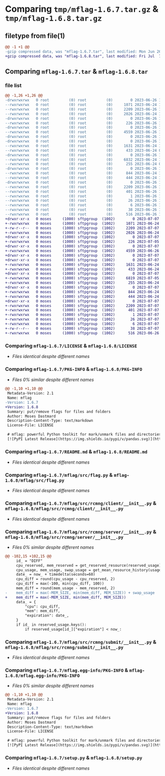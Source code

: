 # Comparing `tmp/mflag-1.6.7.tar.gz` & `tmp/mflag-1.6.8.tar.gz`

## filetype from file(1)

```diff
@@ -1 +1 @@
-gzip compressed data, was "mflag-1.6.7.tar", last modified: Mon Jun 26 13:15:26 2023, max compression
+gzip compressed data, was "mflag-1.6.8.tar", last modified: Fri Jul  7 11:36:22 2023, max compression
```

## Comparing `mflag-1.6.7.tar` & `mflag-1.6.8.tar`

### file list

```diff
@@ -1,26 +1,26 @@
-drwxrwxrwx   0 root         (0) root         (0)        0 2023-06-26 13:15:26.356387 mflag-1.6.7/
--rwxrwxrwx   0 root         (0) root         (0)     1071 2023-06-24 10:44:31.000000 mflag-1.6.7/LICENSE
--rwxrwxrwx   0 root         (0) root         (0)     2209 2023-06-26 13:15:26.356224 mflag-1.6.7/PKG-INFO
--rwxrwxrwx   0 root         (0) root         (0)     2026 2023-06-24 10:44:31.000000 mflag-1.6.7/README.md
-drwxrwxrwx   0 root         (0) root         (0)        0 2023-06-26 13:15:26.352756 mflag-1.6.7/mflag/
--rwxrwxrwx   0 root         (0) root         (0)      226 2023-06-26 13:13:23.000000 mflag-1.6.7/mflag/__init__.py
-drwxrwxrwx   0 root         (0) root         (0)        0 2023-06-26 13:15:26.354441 mflag-1.6.7/mflag/src/
--rwxrwxrwx   0 root         (0) root         (0)     4559 2023-06-26 13:11:50.000000 mflag-1.6.7/mflag/src/flag.py
-drwxrwxrwx   0 root         (0) root         (0)        0 2023-06-26 13:15:26.351447 mflag-1.6.7/mflag/src/rcmng/
-drwxrwxrwx   0 root         (0) root         (0)        0 2023-06-26 13:15:26.354963 mflag-1.6.7/mflag/src/rcmng/client/
--rwxrwxrwx   0 root         (0) root         (0)     1631 2023-06-24 10:41:50.000000 mflag-1.6.7/mflag/src/rcmng/client/__init__.py
--rwxrwxrwx   0 root         (0) root         (0)      433 2023-06-24 09:19:59.000000 mflag-1.6.7/mflag/src/rcmng/client/run.py
-drwxrwxrwx   0 root         (0) root         (0)        0 2023-06-26 13:15:26.355433 mflag-1.6.7/mflag/src/rcmng/server/
--rwxrwxrwx   0 root         (0) root         (0)     6832 2023-06-24 10:42:40.000000 mflag-1.6.7/mflag/src/rcmng/server/__init__.py
--rwxrwxrwx   0 root         (0) root         (0)      255 2023-06-24 08:55:53.000000 mflag-1.6.7/mflag/src/rcmng/server/run.py
-drwxrwxrwx   0 root         (0) root         (0)        0 2023-06-26 13:15:26.355935 mflag-1.6.7/mflag/src/rcmng/submit/
--rwxrwxrwx   0 root         (0) root         (0)      844 2023-06-24 10:18:10.000000 mflag-1.6.7/mflag/src/rcmng/submit/__init__.py
--rwxrwxrwx   0 root         (0) root         (0)      444 2023-06-24 10:33:05.000000 mflag-1.6.7/mflag/src/rcmng/submit/run.py
-drwxrwxrwx   0 root         (0) root         (0)        0 2023-06-26 13:15:26.354189 mflag-1.6.7/mflag.egg-info/
--rwxrwxrwx   0 root         (0) root         (0)     2209 2023-06-26 13:15:26.000000 mflag-1.6.7/mflag.egg-info/PKG-INFO
--rwxrwxrwx   0 root         (0) root         (0)      401 2023-06-26 13:15:26.000000 mflag-1.6.7/mflag.egg-info/SOURCES.txt
--rwxrwxrwx   0 root         (0) root         (0)        1 2023-06-26 13:15:26.000000 mflag-1.6.7/mflag.egg-info/dependency_links.txt
--rwxrwxrwx   0 root         (0) root         (0)       26 2023-06-26 13:15:26.000000 mflag-1.6.7/mflag.egg-info/requires.txt
--rwxrwxrwx   0 root         (0) root         (0)        6 2023-06-26 13:15:26.000000 mflag-1.6.7/mflag.egg-info/top_level.txt
--rwxrwxrwx   0 root         (0) root         (0)       38 2023-06-26 13:15:26.356447 mflag-1.6.7/setup.cfg
--rwxrwxrwx   0 root         (0) root         (0)      516 2023-06-26 13:13:56.000000 mflag-1.6.7/setup.py
+drwxr-xr-x   0 moses     (1000) sftpgroup  (1002)        0 2023-07-07 11:36:22.879390 mflag-1.6.8/
+-rwxrwxrwx   0 moses     (1000) sftpgroup  (1002)     1071 2023-06-24 10:44:31.000000 mflag-1.6.8/LICENSE
+-rw-r--r--   0 moses     (1000) sftpgroup  (1002)     2209 2023-07-07 11:36:22.879390 mflag-1.6.8/PKG-INFO
+-rwxrwxrwx   0 moses     (1000) sftpgroup  (1002)     2026 2023-06-24 10:44:31.000000 mflag-1.6.8/README.md
+drwxr-xr-x   0 moses     (1000) sftpgroup  (1002)        0 2023-07-07 11:36:22.878390 mflag-1.6.8/mflag/
+-rwxrwxrwx   0 moses     (1000) sftpgroup  (1002)      226 2023-07-05 10:21:55.000000 mflag-1.6.8/mflag/__init__.py
+drwxr-xr-x   0 moses     (1000) sftpgroup  (1002)        0 2023-07-07 11:36:22.879390 mflag-1.6.8/mflag/src/
+-rwxrwxrwx   0 moses     (1000) sftpgroup  (1002)     4559 2023-06-26 13:11:50.000000 mflag-1.6.8/mflag/src/flag.py
+drwxr-xr-x   0 moses     (1000) sftpgroup  (1002)        0 2023-07-07 11:36:22.878390 mflag-1.6.8/mflag/src/rcmng/
+drwxr-xr-x   0 moses     (1000) sftpgroup  (1002)        0 2023-07-07 11:36:22.879390 mflag-1.6.8/mflag/src/rcmng/client/
+-rwxrwxrwx   0 moses     (1000) sftpgroup  (1002)     1631 2023-06-24 10:41:50.000000 mflag-1.6.8/mflag/src/rcmng/client/__init__.py
+-rwxrwxrwx   0 moses     (1000) sftpgroup  (1002)      433 2023-06-24 09:19:59.000000 mflag-1.6.8/mflag/src/rcmng/client/run.py
+drwxr-xr-x   0 moses     (1000) sftpgroup  (1002)        0 2023-07-07 11:36:22.879390 mflag-1.6.8/mflag/src/rcmng/server/
+-rwxrwxrwx   0 moses     (1000) sftpgroup  (1002)     6819 2023-07-05 10:21:40.000000 mflag-1.6.8/mflag/src/rcmng/server/__init__.py
+-rwxrwxrwx   0 moses     (1000) sftpgroup  (1002)      255 2023-06-24 08:55:53.000000 mflag-1.6.8/mflag/src/rcmng/server/run.py
+drwxr-xr-x   0 moses     (1000) sftpgroup  (1002)        0 2023-07-07 11:36:22.879390 mflag-1.6.8/mflag/src/rcmng/submit/
+-rwxrwxrwx   0 moses     (1000) sftpgroup  (1002)      844 2023-06-24 10:18:10.000000 mflag-1.6.8/mflag/src/rcmng/submit/__init__.py
+-rwxrwxrwx   0 moses     (1000) sftpgroup  (1002)      444 2023-06-24 10:33:05.000000 mflag-1.6.8/mflag/src/rcmng/submit/run.py
+drwxr-xr-x   0 moses     (1000) sftpgroup  (1002)        0 2023-07-07 11:36:22.879390 mflag-1.6.8/mflag.egg-info/
+-rwxrwxrwx   0 moses     (1000) sftpgroup  (1002)     2209 2023-07-07 11:36:22.000000 mflag-1.6.8/mflag.egg-info/PKG-INFO
+-rwxrwxrwx   0 moses     (1000) sftpgroup  (1002)      401 2023-07-07 11:36:22.000000 mflag-1.6.8/mflag.egg-info/SOURCES.txt
+-rwxrwxrwx   0 moses     (1000) sftpgroup  (1002)        1 2023-07-07 11:36:22.000000 mflag-1.6.8/mflag.egg-info/dependency_links.txt
+-rwxrwxrwx   0 moses     (1000) sftpgroup  (1002)       26 2023-07-07 11:36:22.000000 mflag-1.6.8/mflag.egg-info/requires.txt
+-rwxrwxrwx   0 moses     (1000) sftpgroup  (1002)        6 2023-07-07 11:36:22.000000 mflag-1.6.8/mflag.egg-info/top_level.txt
+-rw-r--r--   0 moses     (1000) sftpgroup  (1002)       38 2023-07-07 11:36:22.879390 mflag-1.6.8/setup.cfg
+-rwxrwxrwx   0 moses     (1000) sftpgroup  (1002)      516 2023-06-26 13:13:56.000000 mflag-1.6.8/setup.py
```

### Comparing `mflag-1.6.7/LICENSE` & `mflag-1.6.8/LICENSE`

 * *Files identical despite different names*

### Comparing `mflag-1.6.7/PKG-INFO` & `mflag-1.6.8/PKG-INFO`

 * *Files 0% similar despite different names*

```diff
@@ -1,10 +1,10 @@
 Metadata-Version: 2.1
 Name: mflag
-Version: 1.6.7
+Version: 1.6.8
 Summary: put/remove flags for files and folders
 Author: Moses Dastmard
 Description-Content-Type: text/markdown
 License-File: LICENSE
 
 # mflag: powerful Python toolkit for mark/unmark files and directories 
 [![PyPI Latest Release](https://img.shields.io/pypi/v/pandas.svg)](https://pypi.org/project/mflag/)
```

### Comparing `mflag-1.6.7/README.md` & `mflag-1.6.8/README.md`

 * *Files identical despite different names*

### Comparing `mflag-1.6.7/mflag/src/flag.py` & `mflag-1.6.8/mflag/src/flag.py`

 * *Files identical despite different names*

### Comparing `mflag-1.6.7/mflag/src/rcmng/client/__init__.py` & `mflag-1.6.8/mflag/src/rcmng/client/__init__.py`

 * *Files identical despite different names*

### Comparing `mflag-1.6.7/mflag/src/rcmng/server/__init__.py` & `mflag-1.6.8/mflag/src/rcmng/server/__init__.py`

 * *Files 0% similar despite different names*

```diff
@@ -102,15 +102,15 @@
     id_ = "DIFF"
     cpu_reserved, mem_reserved = get_reserved_resource(reserved_usage)
     cpu_usage, mem_usage, swap_usage = get_mean_resource_history(usage_history)
     date_ = now_ + timedelta(seconds=60)
     cpu_diff = round(cpu_usage - cpu_reserved, 2)
     cpu_diff = max(-100, min(cpu_diff, 100))
     mem_diff = round(mem_usage - mem_reserved, 2)
-    mem_diff = max(-MEM_SIZE, min(mem_diff, MEM_SIZE)) + swap_usage
+    mem_diff = max(-MEM_SIZE, min(mem_diff, MEM_SIZE))
     data_ = {
         "cpu": cpu_diff,
         "mem": mem_diff,
         "expiration": date_,
     }
     if id_ in reserved_usage.keys():
         if reserved_usage[id_]["expiration"] < now_:
```

### Comparing `mflag-1.6.7/mflag/src/rcmng/submit/__init__.py` & `mflag-1.6.8/mflag/src/rcmng/submit/__init__.py`

 * *Files identical despite different names*

### Comparing `mflag-1.6.7/mflag.egg-info/PKG-INFO` & `mflag-1.6.8/mflag.egg-info/PKG-INFO`

 * *Files 0% similar despite different names*

```diff
@@ -1,10 +1,10 @@
 Metadata-Version: 2.1
 Name: mflag
-Version: 1.6.7
+Version: 1.6.8
 Summary: put/remove flags for files and folders
 Author: Moses Dastmard
 Description-Content-Type: text/markdown
 License-File: LICENSE
 
 # mflag: powerful Python toolkit for mark/unmark files and directories 
 [![PyPI Latest Release](https://img.shields.io/pypi/v/pandas.svg)](https://pypi.org/project/mflag/)
```

### Comparing `mflag-1.6.7/setup.py` & `mflag-1.6.8/setup.py`

 * *Files identical despite different names*

